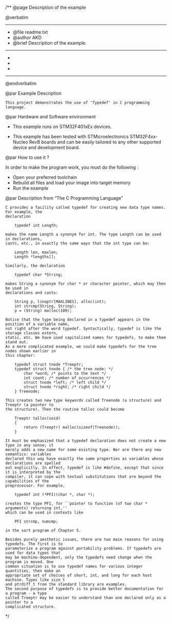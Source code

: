 /**
  @page Description of the example
  
  @verbatim
  ******************************************************************************
  * @file    readme.txt 
  * @author  AKD
  * @brief   Description of the example.
  ******************************************************************************
  *
  *
  *
  ******************************************************************************
  @endverbatim

@par Example Description

	This project demonstrates the use of 'Typedef' in C programming language.
	

@par Hardware and Software environment  

  - This example runs on STM32F401xEx devices.
    
  - This example has been tested with STMicroelectronics STM32F4xx-Nucleo RevB 
    boards and can be easily tailored to any other supported device 
    and development board.

@par How to use it ? 

In order to make the program work, you must do the following :
 - Open your preferred toolchain 
 - Rebuild all files and load your image into target memory
 - Run the example

@par Description from “The C Programming Language” 

	C provides a facility called typedef for creating new data type names. For example, the
	declaration
	
		typedef int Length;
	
	makes the name Length a synonym for int. The type Length can be used in declarations,
	casts, etc., in exactly the same ways that the int type can be:
	
		Length len, maxlen;
		Length *lengths[];
	
	Similarly, the declaration
	
		typedef char *String;
	
	makes String a synonym for char * or character pointer, which may then be used in
	declarations and casts:
	
		String p, lineptr[MAXLINES], alloc(int);
		int strcmp(String, String);
		p = (String) malloc(100);
		
	Notice that the type being declared in a typedef appears in the position of a variable name,
	not right after the word typedef. Syntactically, typedef is like the storage classes extern,
	static, etc. We have used capitalized names for typedefs, to make them stand out.
	As a more complicated example, we could make typedefs for the tree nodes shown earlier in
	this chapter:

		typedef struct tnode *Treeptr;
		typedef struct tnode { /* the tree node: */
			char *word; /* points to the text */
			int count; /* number of occurrences */
			struct tnode *left; /* left child */
			struct tnode *right; /* right child */
		} Treenode;
		
	This creates two new type keywords called Treenode (a structure) and Treeptr (a pointer to
	the structure). Then the routine talloc could become
	
		Treeptr talloc(void)
		{
			return (Treeptr) malloc(sizeof(Treenode));
		}
		
	It must be emphasized that a typedef declaration does not create a new type in any sense; it
	merely adds a new name for some existing type. Nor are there any new semantics: variables
	declared this way have exactly the same properties as variables whose declarations are spelled
	out explicitly. In effect, typedef is like #define, except that since it is interpreted by the
	compiler, it can cope with textual substitutions that are beyond the capabilities of the
	preprocessor. For example,
	
		typedef int (*PFI)(char *, char *);
	
	creates the type PFI, for ``pointer to function (of two char * arguments) returning int,''
	which can be used in contexts like

		PFI strcmp, numcmp;
		
	in the sort program of Chapter 5.
	
	Besides purely aesthetic issues, there are two main reasons for using typedefs. The first is to
	parameterize a program against portability problems. If typedefs are used for data types that
	may be machine-dependent, only the typedefs need change when the program is moved. One
	common situation is to use typedef names for various integer quantities, then make an
	appropriate set of choices of short, int, and long for each host machine. Types like size_t
	and ptrdiff_t from the standard library are examples.
	The second purpose of typedefs is to provide better documentation for a program - a type
	called Treeptr may be easier to understand than one declared only as a pointer to a
	complicated structure.
*/

